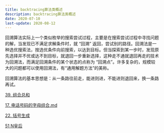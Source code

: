 ```yaml
---
title: backtracing算法类概述
description: backtracing算法类概述
date: 2020-07-10
last-update: 2020-08-12
---
```



回溯算法实际上一个类似枚举的搜索尝试过程，主要是在搜索尝试过程中寻找问题的解，当发现已不满足求解条件时，就 “回溯” 返回，尝试别的路径。回溯法是一种选优搜索法，按选优条件向前搜索，以达到目标。但当探索到某一步时，发现原先选择并不优或达不到目标，就退回一步重新选择，这种走不通就退回再走的技术为回溯法，而满足回溯条件的某个状态的点称为 “回溯点”。许多复杂的，规模较大的问题都可以使用回溯法，有“通用解题方法”的美称。

回溯算法的基本思想是：从一条路往前走，能进则进，不能进则退回来，换一条路再试。

[39. 组合总和](39.%20组合总和.md)<Badge text="简单" type="tip"/>  

[17. 电话号码的字母组合.md](17.%20电话号码的字母组合.md)<Badge text="简单" type="tip"/>  

[22. 括号生成](22.%20括号生成.md)<Badge text="中等" type="warning"/>  

[51 N皇后](51.%20N%20皇后.md)<Badge text="中等" type="warning"/>  
